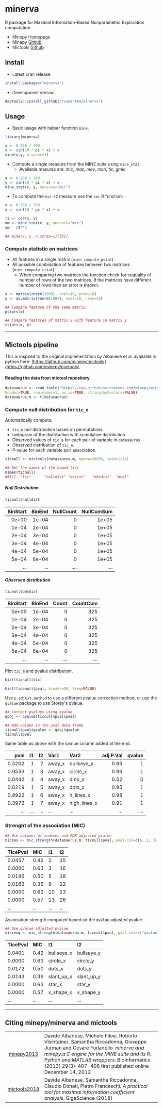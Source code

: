 # minerva


R package for Maximal Information-Based Nonparametric Exploration computation

* Minepy [Homepage](http://minepy.readthedocs.io/en/latest/)
* Minepy [Github](https://github.com/minepy/minepy)
* Mictools [Github](https://github.com/minepy/mictools)


## Install
* Latest cran release
```r
install.packages("minerva")
```
* Development version
```r
devtools::install_github('rsamantha/minerva')
```

## Usage

-  Basic usage with helper function `mine`.

```r
library(minerva)

x <- 0:200 / 200
y <- sin(10 * pi * x) + x
mine(x,y, n.cores=1)
```
-  Compute a single measure from the MINE suite using `mine_stat`.
   +  Available mesures are: *mic*, *mas*, *mev*, *mcn*, *tic*, *gmic*

```r
x <- 0:200 / 200
y <- sin(10 * pi * x) + x
mine_stat(x, y, measure="mic")
```

-  To compute the `mic-r2` measure use the `cor` R function:

```r
x <- 0:200 / 200
y <- sin(10 * pi * x) + x

r2 <- cor(x, y)
mm <- mine_stat(x, y, measure="mic")
mm - r2**2

## mine(x, y, n.cores=1)[[5]]
```

### Compute statistic on matrices

-  All features in a single matrix (`mine_compute_pstat`).
-  All possible combination of features between two matrices (`mine_compute_cstat`). 
   + When comparing two matrices the function check for euquality of number of rows of the two matrices. If the matrices have different number of rows then an error is thrown.

```r
x <- matrix(rnorm(1000), ncol=10, nrow=10)
y <- as.matrix(rnorm(1000), ncol=10, nrow=20)

## Compare feature of the same matrix
pstats(x)

## Compare features of matrix x with feature in matrix y
cstats(x, y)
```

----

## Mictools pipeline
This is inspired to the original implementation by Albanese et al. available in python here:
[https://github.com/minepy/mictools](https://github.com/minepy/mictools).


#### Reading the data from mictool repository
```r
datasaurus <- read.table("https://raw.githubusercontent.com/minepy/mictools/master/examples/datasaurus.txt", 
header=TRUE, row.names=1, as.is=TRUE, stringsAsFactors=FALSE)
datasaurus.m <- t(datasaurus)
```

### Compute null distribution for `tic_e`

Automatically compute:

-  `tic_e` null distribution based on permutations.
-  histogram of the distribution with cumulative distribution.
-  Observed values of `tic_e` for each pair of variable in `datasaurus`.
-  Observed distribution of `tic_e`.
-  P-value for each variable pair association.

```r
ticnull <- mictools(datasaurus.m, nperm=10000, seed=1234)

## Get the names of the named list
names(ticnull)
##[1]  "tic"      "nulldist" "obstic"   "obsdist"  "pval"


```

##### Null Distribution

```r
ticnull$nulldist
```

| BinStart| BinEnd| NullCount| NullCumSum|
|--------:|------:|---------:|----------:|
|    0e+00|  1e-04|         0|      1e+05|
|    1e-04|  2e-04|         0|      1e+05|
|    2e-04|  3e-04|         0|      1e+05|
|    3e-04|  4e-04|         0|      1e+05|
|    4e-04|  5e-04|         0|      1e+05|
|    5e-04|  6e-04|         0|      1e+05|
| ...     | ...   |    ....  |   ....    |



##### Observed distribution

```r
ticnull$obsdist
```

| BinStart| BinEnd| Count| CountCum|
|--------:|------:|-----:|--------:|
|    0e+00|  1e-04|     0|      325|
|    1e-04|  2e-04|     0|      325|
|    2e-04|  3e-04|     0|      325|
|    3e-04|  4e-04|     0|      325|
|    4e-04|  5e-04|     0|      325|
|    5e-04|  6e-04|     0|      325|
| ...     | ...   | .... | ....    |


Plot `tic_e` and pvalue distribution.

```r
hist(ticnull$tic)

hist(ticenull$pval, breaks=50, freq=FALSE)
```

Use `p.adjust.method` to use a different pvalue correction method, or use the `qvalue` package to use Storey's qvalue.

```r
## Correct pvalues using qvalue
qobj <- qvalue(ticnull$pval$pval)

## Add column in the pval data.frame
ticnull$pval$qvalue <- qobj$qvalue
ticnull$pval
```

Same table as above with the qvalue column added at the end.

|   pval| I1| I2|Var1   |Var2         | adj.P.Val| qvalue|
|------:|--:|--:|:------|:------------|---------:|------:|
| 0.5202|  1|  2|away_x |bullseye_x   |      0.95|      1|
| 0.9533|  1|  3|away_x |circle_x     |      0.99|      1|
| 0.0442|  1|  4|away_x |dino_x       |      0.52|      0|
| 0.6219|  1|  5|away_x |dots_x       |      0.95|      1|
| 0.8922|  1|  6|away_x |h_lines_x    |      0.98|      1|
| 0.3972|  1|  7|away_x |high_lines_x |      0.91|      1|
| ...   |...|...| ...   | ...         | ...      | ....  | 

### Strenght of the association (MIC)

```r
## Use columns of indexes and FDR adjusted pvalue 
micres <- mic_strength(datasaurus.m, ticnull$pval, pval.col=c(6, 2, 3))
```

| TicePval|  MIC| I1| I2|
|:--------|:----|:--|:--|
|   0.0457| 0.42|  2| 15|
|   0.0000| 0.63|  3| 16|
|   0.0196| 0.50|  5| 18|
|   0.0162| 0.36|  9| 22|
|   0.0000| 0.63| 10| 23|
|   0.0000| 0.57| 13| 26|
| ...     | ... | ...|...|


Association strength computed based on the `qvalue` adjusted pvalue

```r
## Use qvalue adjusted pvalue 
micresq <- mic_strength(datasaurus.m, ticnull$pval, pval.col=c("qvalue", "Var1", "Var2"))
```

| TicePval|  MIC|I1         |I2         |
|:--------|:----|:----------|:----------|
|   0.0401| 0.42|bullseye_x |bullseye_y |
|   0.0000| 0.63|circle_x   |circle_y   |
|   0.0172| 0.50|dots_x     |dots_y     |
|   0.0143| 0.36|slant_up_x |slant_up_y |
|   0.0000| 0.63|star_x     |star_y     |
|   0.0000| 0.57|x_shape_x  |x_shape_y  |
| ...     | ... | ...       |...        | 


----


## Citing minepy/minerva and mictools


 |||
 |:----------------------------------------------------------------------------:|:-----------------------------------------------------------------------------------------------------------------------------------------------------------------------------------------------------------------------------------------------------------------------------------------|
 | [minepy2013](https://doi.org/10.1093/bioinformatics/bts707)                     | Davide Albanese, Michele Filosi, Roberto Visintainer, Samantha Riccadonna, Giuseppe Jurman and Cesare Furlanello. *minerva and minepy:a C engine for the MINE suite and its R, Python and MATLAB wrappers*. Bioinformatics (2013) 29(3): 407-408 first published online December 14, 2012 |
| [mictools2018](https://academic.oup.com/gigascience/article/7/4/giy032/4958979) | Davide Albanese, Samantha Riccadonna, Claudio Donati, Pietro Franceschi. *A practical tool for maximal information coefficient analysis*. GigaScience (2018)                                                                                                                              |

